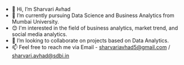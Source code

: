 - 👋 Hi, I’m Sharvari Avhad
- 🌱 I’m currently pursuing Data Science and Business Analytics from Mumbai University.
- 😊 I'm interested in the field of business analytics, market trend, and social media analytics.
- 💞️ I’m looking to collaborate on projects based on Data Analytics. 
- 📫 Feel free to reach me via Email - sharvariavhad5@gmail.com / sharvari.avhad@sdbi.in


<!---
sharvarisdbi/sharvarisdbi is a ✨ special ✨ repository because its `README.md` (this file) appears on your GitHub profile.
You can click the Preview link to take a look at your changes.
--->
